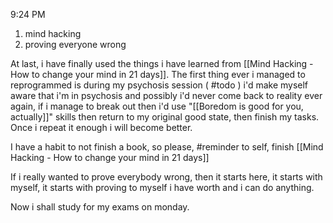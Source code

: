 
9:24 PM

1. mind hacking
2. proving everyone wrong

At last, i have finally used the things i have learned from [[Mind Hacking - How to change your mind in 21 days]]. The first thing ever i managed to reprogrammed is during my psychosis session ( #todo ) i'd make myself aware that i'm in psychosis and possibly i'd never come back to reality ever again, if i manage to break out then i'd use "[[Boredom is good for you, actually]]" skills then return to my original good state, then finish my tasks. Once i repeat it enough i will become better.

I have a habit to not finish a book, so please, #reminder to self, finish [[Mind Hacking - How to change your mind in 21 days]] 

If i really wanted to prove everybody wrong, then it starts here, it starts with myself, it starts with proving to myself i have worth and i can do anything.

Now i shall study for my exams on monday.

